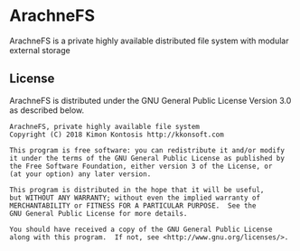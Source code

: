 # ArachneFS
ArachneFS is a private highly available distributed file system with modular external storage

## License

ArachneFS is distributed under the GNU General Public License Version 3.0 as described below.

```
ArachneFS, private highly available file system
Copyright (C) 2018 Kimon Kontosis http://kkonsoft.com

This program is free software: you can redistribute it and/or modify
it under the terms of the GNU General Public License as published by
the Free Software Foundation, either version 3 of the License, or
(at your option) any later version.

This program is distributed in the hope that it will be useful,
but WITHOUT ANY WARRANTY; without even the implied warranty of
MERCHANTABILITY or FITNESS FOR A PARTICULAR PURPOSE.  See the
GNU General Public License for more details.

You should have received a copy of the GNU General Public License
along with this program.  If not, see <http://www.gnu.org/licenses/>.
```
